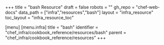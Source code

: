 +++
title = "bash Resource"
draft = false
robots = ""
gh_repo = "chef-web-docs"
data_path = ["infra","resources","bash"]
layout = "infra_resource"
toc_layout = "infra_resource_toc"

[menu]
  [menu.infra]
    title = "bash"
    identifier = "chef_infra/cookbook_reference/resources/bash"
    parent = "chef_infra/cookbook_reference/resources"
+++

<!-- The contents of this page are automatically generated from the bash.yaml file in the data directory. -->
<!-- To suggest a change, edit the https://github.com/chef/chef/blob/master/lib/chef/resource/bash.rb file
      and submit a pull request to the https://github.com/chef/chef repository. -->
